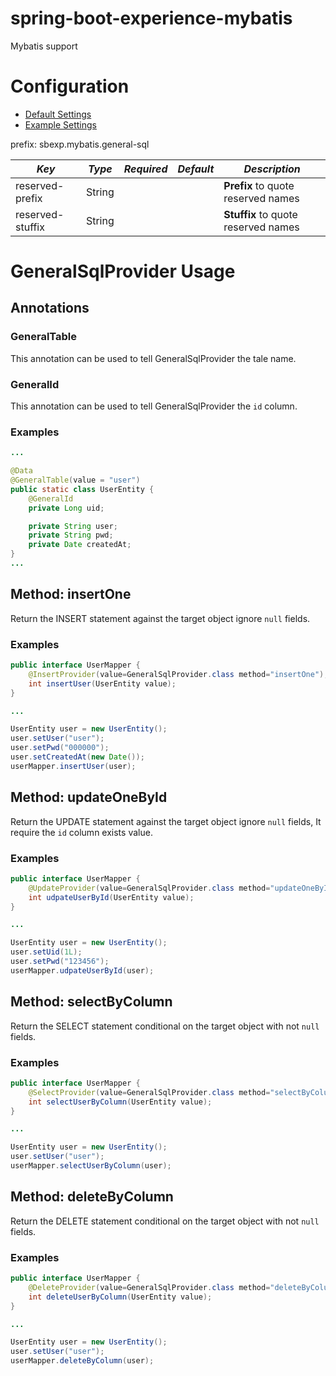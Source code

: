 spring-boot-experience-mybatis
==============================================

Mybatis support

# Configuration

- [Default Settings](src/main/resources/experience/experience-mybatis.yml)
- [Example Settings](src/test/resources/application.yml)

prefix: sbexp.mybatis.general-sql

| *Key*            | *Type* | *Required* | *Default* | *Description*                       |
|------------------|--------|------------|-----------|-------------------------------------|
| reserved-prefix  | String |            |           | **Prefix** to quote reserved names  |
| reserved-stuffix | String |            |           | **Stuffix** to quote reserved names |

# GeneralSqlProvider Usage

## Annotations

### GeneralTable

This annotation can be used to tell GeneralSqlProvider the tale name.

### GeneralId

This annotation can be used to tell GeneralSqlProvider the `id` column.

### Examples

```java
...

@Data
@GeneralTable(value = "user")
public static class UserEntity {
    @GeneralId
    private Long uid;

    private String user;
    private String pwd;
    private Date createdAt;
}
...
```

## Method: insertOne

Return the INSERT statement against the target object ignore `null` fields.

### Examples

```java
public interface UserMapper {
    @InsertProvider(value=GeneralSqlProvider.class method="insertOne");
    int insertUser(UserEntity value);
}

...

UserEntity user = new UserEntity();
user.setUser("user");
user.setPwd("000000");
user.setCreatedAt(new Date());
userMapper.insertUser(user);
```

## Method: updateOneById

Return the UPDATE statement against the target object ignore `null` fields, It require the `id` column exists value.

### Examples

```java
public interface UserMapper {
    @UpdateProvider(value=GeneralSqlProvider.class method="updateOneById");
    int udpateUserById(UserEntity value);
}

...

UserEntity user = new UserEntity();
user.setUid(1L);
user.setPwd("123456");
userMapper.udpateUserById(user);
```

## Method: selectByColumn

Return the SELECT statement conditional on the target object with not `null` fields.

### Examples

```java
public interface UserMapper {
    @SelectProvider(value=GeneralSqlProvider.class method="selectByColumn");
    int selectUserByColumn(UserEntity value);
}

...

UserEntity user = new UserEntity();
user.setUser("user");
userMapper.selectUserByColumn(user);
```

## Method: deleteByColumn

Return the DELETE statement conditional on the target object with not `null` fields.

### Examples

```java
public interface UserMapper {
    @DeleteProvider(value=GeneralSqlProvider.class method="deleteByColumn");
    int deleteUserByColumn(UserEntity value);
}

...

UserEntity user = new UserEntity();
user.setUser("user");
userMapper.deleteByColumn(user);
```
